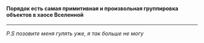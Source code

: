 #### Порядок есть самая примитивная и произвольная группировка объектов в хаосе Вселенной
-----
*P.S позовите меня гулять уже, я так больше не могу*
